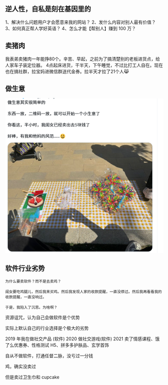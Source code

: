 ## 逆人性，自私是刻在基因里的

1、解决什么问题用户才会愿意来我的网站？
2、发什么内容对别人最有价值？
3、如何真正帮人学好英语？
4、怎么才能【帮别人】赚到 100 万？

## 卖猪肉

我表弟卖猪肉一年能挣80个。辛苦、早起，之前为了搞清楚别的老板进货点，给人家车子装定位器。
4点起床进货，干半天，下午睡觉，不过比打工人自在。现在也在搞社群，拉宝妈进微信群送代金券。拉半天才拉了21个人😹

## 做生意

![](images/2025-03-22-15-55-07.png)

## 软件行业劣势

```
为什么要卖软件？而不是去卖鸡？

闺女要吃鸡腿儿，然后我来买鸡。然后我发现人家的收款提醒，一直没停过。然后我再看看我的收款提醒，一直没响过。

于是，我陷入了沉思。为啥啊？
```

资源诅咒，认为自己会做软件是个优势

实际上默认自己的行业选择是个极大的劣势

2019 年我在做社交产品 (软件)
2020 做社交游戏(软件)
2021 卖了情感课程、饿了么优惠券、性格测试 H5、拼多多护肤品、玄学首饰

自从不做软件，打通任督二脉，没亏过一分钱

鸡，确实没卖过

但是卖过卫生巾和 cupcake
